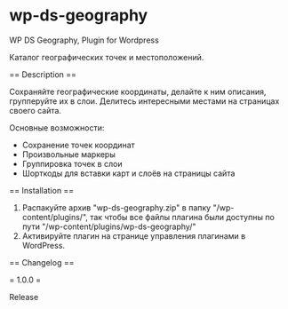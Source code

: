 wp-ds-geography
===============

WP DS Geography, Plugin for Wordpress

Каталог географических точек и местоположений.

== Description ==

Сохраняйте географические координаты, делайте к ним описания, групперуйте их в слои.
Делитесь интересными местами на страницах своего сайта.

Основные возможности:

* Сохранение точек координат
* Произвольные маркеры
* Группировка точек в слои
* Шорткоды для вставки карт и слоёв на страницы сайта

== Installation ==

1. Распакуйте архив "wp-ds-geography.zip" в папку "/wp-content/plugins/", так чтобы все файлы плагина были доступны по пути "/wp-content/plugins/wp-ds-geography/"
2. Активируйте плагин на странице управления плагинами в WordPress.

== Changelog ==

= 1.0.0 =

Release
